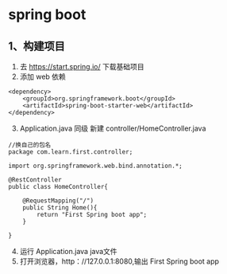 

# spring boot

## 1、构建项目

1. 去 https://start.spring.io/ 下载基础项目
2. 添加 web 依赖

```
<dependency>
    <groupId>org.springframework.boot</groupId>
    <artifactId>spring-boot-starter-web</artifactId>
</dependency>
```
3. Application.java 同级 新建 controller/HomeController.java
```
//换自己的包名
package com.learn.first.controller;

import org.springframework.web.bind.annotation.*;

@RestController
public class HomeController{

    @RequestMapping("/")
    public String Home(){
        return "First Spring boot app";
    }

}
```
4. 运行 Application.java java文件
5. 打开浏览器，http：//127.0.0.1:8080,输出 First Spring boot app